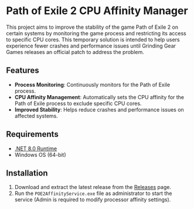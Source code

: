 # Path of Exile 2 CPU Affinity Manager

This project aims to improve the stability of the game Path of Exile 2 on certain systems by monitoring the game process and restricting its access to specific CPU cores. This temporary solution is intended to help users experience fewer crashes and performance issues until Grinding Gear Games releases an official patch to address the problem.

## Features

- **Process Monitoring**: Continuously monitors for the Path of Exile process.
- **CPU Affinity Management**: Automatically sets the CPU affinity for the Path of Exile process to exclude specific CPU cores.
- **Improved Stability**: Helps reduce crashes and performance issues on affected systems.

## Requirements

- [.NET 8.0 Runtime](https://dotnet.microsoft.com/en-us/download/dotnet/8.0)
- Windows OS (64-bit)

## Installation

1. Download and extract the latest release from the [Releases](https://github.com/Gaudon/POE2AffinityService/releases) page.
2. Run the `POE2AffinityService.exe` file as administrator to start the service (Admin is required to modify processor affinity settings).
